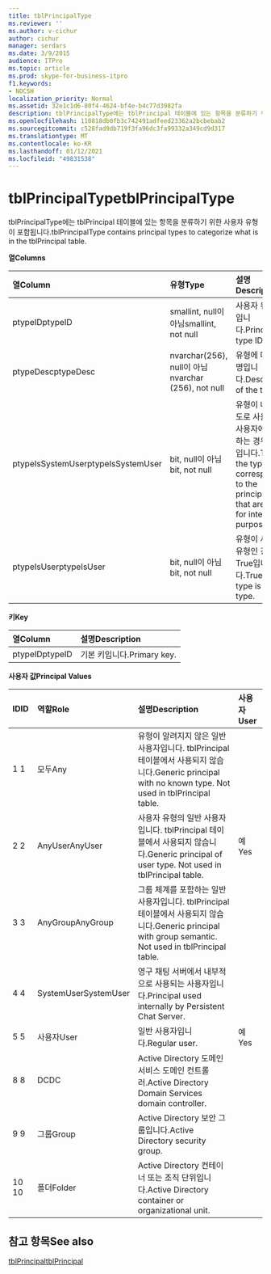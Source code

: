 ```yaml
---
title: tblPrincipalType
ms.reviewer: ''
ms.author: v-cichur
author: cichur
manager: serdars
ms.date: 3/9/2015
audience: ITPro
ms.topic: article
ms.prod: skype-for-business-itpro
f1.keywords:
- NOCSH
localization_priority: Normal
ms.assetid: 32e1c1d6-80f4-4624-bf4e-b4c77d3982fa
description: tblPrincipalType에는 tblPrincipal 테이블에 있는 항목을 분류하기 위한 사용자 유형이 포함됩니다.
ms.openlocfilehash: 110818db0fb3c742491adfeed23362a2bcbebab2
ms.sourcegitcommit: c528fad9db719f3fa96dc3fa99332a349cd9d317
ms.translationtype: MT
ms.contentlocale: ko-KR
ms.lasthandoff: 01/12/2021
ms.locfileid: "49831538"
---
```

# <a name="tblprincipaltype"></a><span data-ttu-id="ff82d-103">tblPrincipalType</span><span class="sxs-lookup"><span data-stu-id="ff82d-103">tblPrincipalType</span></span>
 
<span data-ttu-id="ff82d-104">tblPrincipalType에는 tblPrincipal 테이블에 있는 항목을 분류하기 위한 사용자 유형이 포함됩니다.</span><span class="sxs-lookup"><span data-stu-id="ff82d-104">tblPrincipalType contains principal types to categorize what is in the tblPrincipal table.</span></span>
  
<span data-ttu-id="ff82d-105">**열**</span><span class="sxs-lookup"><span data-stu-id="ff82d-105">**Columns**</span></span>

|<span data-ttu-id="ff82d-106">**열**</span><span class="sxs-lookup"><span data-stu-id="ff82d-106">**Column**</span></span>|<span data-ttu-id="ff82d-107">**유형**</span><span class="sxs-lookup"><span data-stu-id="ff82d-107">**Type**</span></span>|<span data-ttu-id="ff82d-108">**설명**</span><span class="sxs-lookup"><span data-stu-id="ff82d-108">**Description**</span></span>|
|:-----|:-----|:-----|
|<span data-ttu-id="ff82d-109">ptypeID</span><span class="sxs-lookup"><span data-stu-id="ff82d-109">ptypeID</span></span>  <br/> |<span data-ttu-id="ff82d-110">smallint, null이 아님</span><span class="sxs-lookup"><span data-stu-id="ff82d-110">smallint, not null</span></span>  <br/> |<span data-ttu-id="ff82d-111">사용자 유형 ID입니다.</span><span class="sxs-lookup"><span data-stu-id="ff82d-111">Principal type ID.</span></span>  <br/> |
|<span data-ttu-id="ff82d-112">ptypeDesc</span><span class="sxs-lookup"><span data-stu-id="ff82d-112">ptypeDesc</span></span>  <br/> |<span data-ttu-id="ff82d-113">nvarchar(256), null이 아님</span><span class="sxs-lookup"><span data-stu-id="ff82d-113">nvarchar (256), not null</span></span>  <br/> |<span data-ttu-id="ff82d-114">유형에 대한 설명입니다.</span><span class="sxs-lookup"><span data-stu-id="ff82d-114">Description of the type.</span></span>  <br/> |
|<span data-ttu-id="ff82d-115">ptypeIsSystemUser</span><span class="sxs-lookup"><span data-stu-id="ff82d-115">ptypeIsSystemUser</span></span>  <br/> |<span data-ttu-id="ff82d-116">bit, null이 아님</span><span class="sxs-lookup"><span data-stu-id="ff82d-116">bit, not null</span></span>  <br/> |<span data-ttu-id="ff82d-117">유형이 내부 용도로 사용되는 사용자에 해당하는 경우 True입니다.</span><span class="sxs-lookup"><span data-stu-id="ff82d-117">True if the type corresponds to the principals that are used for internal purposes.</span></span>  <br/> |
|<span data-ttu-id="ff82d-118">ptypeIsUser</span><span class="sxs-lookup"><span data-stu-id="ff82d-118">ptypeIsUser</span></span>  <br/> |<span data-ttu-id="ff82d-119">bit, null이 아님</span><span class="sxs-lookup"><span data-stu-id="ff82d-119">bit, not null</span></span>  <br/> |<span data-ttu-id="ff82d-120">유형이 사용자 유형인 경우 True입니다.</span><span class="sxs-lookup"><span data-stu-id="ff82d-120">True if the type is a user type.</span></span>  <br/> |
   
<span data-ttu-id="ff82d-121">**키**</span><span class="sxs-lookup"><span data-stu-id="ff82d-121">**Key**</span></span>

|<span data-ttu-id="ff82d-122">**열**</span><span class="sxs-lookup"><span data-stu-id="ff82d-122">**Column**</span></span>|<span data-ttu-id="ff82d-123">**설명**</span><span class="sxs-lookup"><span data-stu-id="ff82d-123">**Description**</span></span>|
|:-----|:-----|
|<span data-ttu-id="ff82d-124">ptypeID</span><span class="sxs-lookup"><span data-stu-id="ff82d-124">ptypeID</span></span>  <br/> |<span data-ttu-id="ff82d-125">기본 키입니다.</span><span class="sxs-lookup"><span data-stu-id="ff82d-125">Primary key.</span></span>  <br/> |
   
<span data-ttu-id="ff82d-126">**사용자 값**</span><span class="sxs-lookup"><span data-stu-id="ff82d-126">**Principal Values**</span></span>

|<span data-ttu-id="ff82d-127">**ID**</span><span class="sxs-lookup"><span data-stu-id="ff82d-127">**ID**</span></span>|<span data-ttu-id="ff82d-128">**역할**</span><span class="sxs-lookup"><span data-stu-id="ff82d-128">**Role**</span></span>|<span data-ttu-id="ff82d-129">**설명**</span><span class="sxs-lookup"><span data-stu-id="ff82d-129">**Description**</span></span>|<span data-ttu-id="ff82d-130">**사용자**</span><span class="sxs-lookup"><span data-stu-id="ff82d-130">**User**</span></span>|
|:-----|:-----|:-----|:-----|
|<span data-ttu-id="ff82d-131">1 </span><span class="sxs-lookup"><span data-stu-id="ff82d-131">1</span></span>  <br/> |<span data-ttu-id="ff82d-132">모두</span><span class="sxs-lookup"><span data-stu-id="ff82d-132">Any</span></span>  <br/> |<span data-ttu-id="ff82d-p101">유형이 알려지지 않은 일반 사용자입니다. tblPrincipal 테이블에서 사용되지 않습니다.</span><span class="sxs-lookup"><span data-stu-id="ff82d-p101">Generic principal with no known type. Not used in tblPrincipal table.</span></span>  <br/> ||
|<span data-ttu-id="ff82d-135">2 </span><span class="sxs-lookup"><span data-stu-id="ff82d-135">2</span></span>  <br/> |<span data-ttu-id="ff82d-136">AnyUser</span><span class="sxs-lookup"><span data-stu-id="ff82d-136">AnyUser</span></span>  <br/> |<span data-ttu-id="ff82d-p102">사용자 유형의 일반 사용자입니다. tblPrincipal 테이블에서 사용되지 않습니다.</span><span class="sxs-lookup"><span data-stu-id="ff82d-p102">Generic principal of user type. Not used in tblPrincipal table.</span></span>  <br/> |<span data-ttu-id="ff82d-139">예</span><span class="sxs-lookup"><span data-stu-id="ff82d-139">Yes</span></span>  <br/> |
|<span data-ttu-id="ff82d-140">3 </span><span class="sxs-lookup"><span data-stu-id="ff82d-140">3</span></span>  <br/> |<span data-ttu-id="ff82d-141">AnyGroup</span><span class="sxs-lookup"><span data-stu-id="ff82d-141">AnyGroup</span></span>  <br/> |<span data-ttu-id="ff82d-p103">그룹 체계를 포함하는 일반 사용자입니다. tblPrincipal 테이블에서 사용되지 않습니다.</span><span class="sxs-lookup"><span data-stu-id="ff82d-p103">Generic principal with group semantic. Not used in tblPrincipal table.</span></span>  <br/> ||
|<span data-ttu-id="ff82d-144">4 </span><span class="sxs-lookup"><span data-stu-id="ff82d-144">4</span></span>  <br/> |<span data-ttu-id="ff82d-145">SystemUser</span><span class="sxs-lookup"><span data-stu-id="ff82d-145">SystemUser</span></span>  <br/> |<span data-ttu-id="ff82d-146">영구 채팅 서버에서 내부적으로 사용되는 사용자입니다.</span><span class="sxs-lookup"><span data-stu-id="ff82d-146">Principal used internally by Persistent Chat Server.</span></span>  <br/> ||
|<span data-ttu-id="ff82d-147">5 </span><span class="sxs-lookup"><span data-stu-id="ff82d-147">5</span></span>  <br/> |<span data-ttu-id="ff82d-148">사용자</span><span class="sxs-lookup"><span data-stu-id="ff82d-148">User</span></span>  <br/> |<span data-ttu-id="ff82d-149">일반 사용자입니다.</span><span class="sxs-lookup"><span data-stu-id="ff82d-149">Regular user.</span></span>  <br/> |<span data-ttu-id="ff82d-150">예</span><span class="sxs-lookup"><span data-stu-id="ff82d-150">Yes</span></span>  <br/> |
|<span data-ttu-id="ff82d-151">8 </span><span class="sxs-lookup"><span data-stu-id="ff82d-151">8</span></span>  <br/> |<span data-ttu-id="ff82d-152">DC</span><span class="sxs-lookup"><span data-stu-id="ff82d-152">DC</span></span>  <br/> |<span data-ttu-id="ff82d-153">Active Directory 도메인 서비스 도메인 컨트롤러.</span><span class="sxs-lookup"><span data-stu-id="ff82d-153">Active Directory Domain Services domain controller.</span></span>  <br/> ||
|<span data-ttu-id="ff82d-154">9 </span><span class="sxs-lookup"><span data-stu-id="ff82d-154">9</span></span>  <br/> |<span data-ttu-id="ff82d-155">그룹</span><span class="sxs-lookup"><span data-stu-id="ff82d-155">Group</span></span>  <br/> |<span data-ttu-id="ff82d-156">Active Directory 보안 그룹입니다.</span><span class="sxs-lookup"><span data-stu-id="ff82d-156">Active Directory security group.</span></span>  <br/> ||
|<span data-ttu-id="ff82d-157">10  </span><span class="sxs-lookup"><span data-stu-id="ff82d-157">10</span></span>  <br/> |<span data-ttu-id="ff82d-158">폴더</span><span class="sxs-lookup"><span data-stu-id="ff82d-158">Folder</span></span>  <br/> |<span data-ttu-id="ff82d-159">Active Directory 컨테이너 또는 조직 단위입니다.</span><span class="sxs-lookup"><span data-stu-id="ff82d-159">Active Directory container or organizational unit.</span></span>  <br/> ||
   
## <a name="see-also"></a><span data-ttu-id="ff82d-160">참고 항목</span><span class="sxs-lookup"><span data-stu-id="ff82d-160">See also</span></span>

[<span data-ttu-id="ff82d-161">tblPrincipal</span><span class="sxs-lookup"><span data-stu-id="ff82d-161">tblPrincipal</span></span>](tblprincipal.md)
